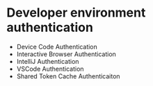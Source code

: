 # Developer environment authentication

* Device Code Authentication
* Interactive Browser Authentication
* IntelliJ Authentication
* VSCode Authentication
* Shared Token Cache Authenticaiton
